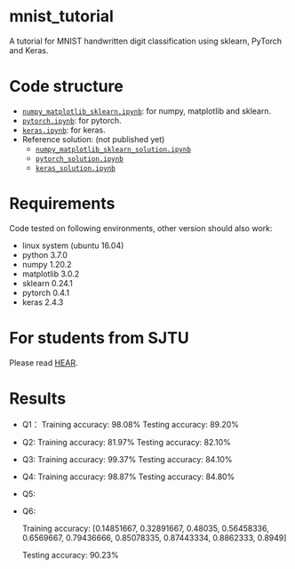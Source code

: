 # mnist_tutorial
A tutorial for MNIST handwritten digit classification using sklearn, PyTorch and Keras.

# Code structure
* [`numpy_matplotlib_sklearn.ipynb`](numpy_matplotlib_sklearn.ipynb): for numpy, matplotlib and sklearn.
* [`pytorch.ipynb`](pytorch.ipynb): for pytorch.
* [`keras.ipynb`](keras.ipynb): for keras.
* Reference solution: (not published yet)
    * [`numpy_matplotlib_sklearn_solution.ipynb`](numpy_matplotlib_sklearn_solution.ipynb)
    * [`pytorch_solution.ipynb`](pytorch_solution.ipynb)
    * [`keras_solution.ipynb`](keras_solution.ipynb)

# Requirements
Code tested on following environments, other version should also work:
* linux system (ubuntu 16.04) 
* python 3.7.0
* numpy 1.20.2
* matplotlib 3.0.2
* sklearn 0.24.1
* pytorch 0.4.1
* keras 2.4.3

# For students from SJTU

Please read [HEAR](EE369.md).



# **Results**

- Q1：
  Training accuracy: 98.08%
  Testing accuracy: 89.20%

- Q2:
  Training accuracy: 81.97%
  Testing accuracy: 82.10%

- Q3:
  Training accuracy: 99.37%
  Testing accuracy: 84.10%

- Q4:
  Training accuracy: 98.87%
  Testing accuracy: 84.80%

- Q5:

- Q6: 

  Training accuracy: 
  [0.14851667, 0.32891667, 0.48035, 0.56458336, 0.6569667, 0.79436666, 0.85078335, 0.87443334, 0.8862333, 0.8949]

  Testing accuracy: 90.23%

